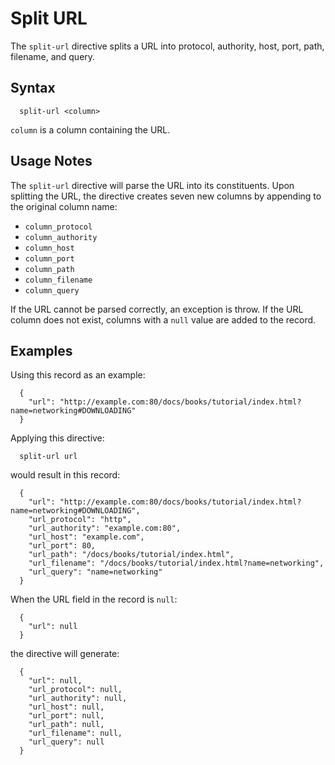 # Split URL

The `split-url` directive splits a URL into protocol, authority, host, port, path, filename, and query.


## Syntax

```
  split-url <column>
```

`column` is a column containing the URL.

## Usage Notes

The `split-url` directive will parse the URL into its constituents. Upon splitting the
URL, the directive creates seven new columns by appending to the original column name:

* `column_protocol`
* `column_authority`
* `column_host`
* `column_port`
* `column_path`
* `column_filename`
* `column_query`

If the URL cannot be parsed correctly, an exception is throw. If the URL column does not
exist, columns with a `null` value are added to the record.

## Examples

Using this record as an example:

```
  {
    "url": "http://example.com:80/docs/books/tutorial/index.html?name=networking#DOWNLOADING"
  }
```

Applying this directive:

```
  split-url url
```

would result in this record:

```
  {
    "url": "http://example.com:80/docs/books/tutorial/index.html?name=networking#DOWNLOADING",
    "url_protocol": "http",
    "url_authority": "example.com:80",
    "url_host": "example.com",
    "url_port": 80,
    "url_path": "/docs/books/tutorial/index.html",
    "url_filename": "/docs/books/tutorial/index.html?name=networking",
    "url_query": "name=networking"
  }
```

When the URL field in the record is `null`:

```
  {
    "url": null
  }
```

the directive will generate:

```
  {
    "url": null,
    "url_protocol": null,
    "url_authority": null,
    "url_host": null,
    "url_port": null,
    "url_path": null,
    "url_filename": null,
    "url_query": null
  }
```
